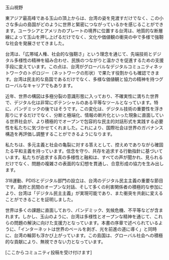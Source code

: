 玉山視野

東アジア最高峰である玉山の頂上からは、台湾の姿を見渡すだけでなく、この小さな多山の島国がどのように世界と緊密につながっているかを感じることができます。ユーラシアとアメリカのプレートの境界に位置する台湾は、地質的な断層線によって玉山を押し上げるだけでなく、文化や価値観の衝突の中で多様で強靭な社会を発展させてきました。

台湾は、「広帯域人権、社会的な強靭さ」という理念を通じて、先端技術とデジタル多様性の精神を組み合わせ、民族のつながりと温かさを促進するための支援手段に変えています。この点は、台湾がグローバルなデジタルコミュニティネットワークのトポロジー（ネットワークの形状）で果たす役割からも確認できます。台湾は民主的な島国であるだけでなく、多様な価値観と協力の精神を持つグローバルなキャリアでもあります。

近年、世界の構図は多極分裂の意識形態に入っており、不確実性に満ちた世界で、デジタル化は非常にポテンシャルのある平等なツールとなっています。特に、パンデミックの後ではそうです。この変化は、デジタル技術の重要性を浮き彫りにするだけでなく、分断と極端化、情報の断片化といった現象に直面している世界社会が、より積極的でオープンで包容的な民主的対話形式を実践する必要性を私たちに気づかせてくれました。これにより、国際社会は世界のガバナンス構造を再評価し調整することができるようになります。

私たちは、多元主義と社会の亀裂に対する答えとして、控えめでありながら確固たる平和主義を持っています。信念を守り、共存を追求する行動指針に基づいています。私たちが追求する真の多様性と融和は、すべての声が聞かれ、見られるだけでなく、問題の複雑さの表面的な幻想を貫通し、合意形成の協力を生み出します。

318運動、PDISとデジタル部門の設立は、台湾のデジタル民主主義の重要な節目です。政府と民間のオープンな対話、そして多くの利害関係者の積極的な参加により、台湾は「デジタル民主主義」が実現可能であり、また衝突を共創に変えることができることを証明しました。

世界は多くの課題に直面しており、パンデミック、気候危機、不平等などが含まれます。しかし、玉山のように、台湾は多様性とオープンな精神を通じて、これらの問題の解決に向けた支援力となっています。本書の序章で述べられているように、「インターネットは世界のベールを剥ぎ、光を前進の道に導く」と同時に、台湾の輪郭も浮かび上がっています。この島国は、グローバル社会への積極的な貢献により、無視できない力となっています。

[ここからコミュニティ投稿を受け付けます]
